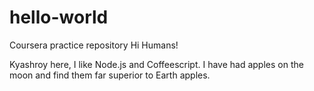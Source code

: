 # hello-world
Coursera practice repository
Hi Humans!

Kyashroy here, I like Node.js and Coffeescript.
I have had apples on the moon and find them far superior to Earth apples.
